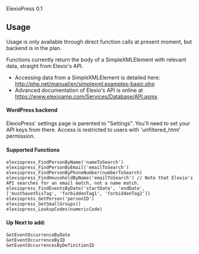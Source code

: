 ElexioPress 0.1

## Usage
Usage is only available through direct function calls at present moment, but backend is in the plan.

Functions currently return the body of a SimpleXMLElement with relevant data, straight from Elexio's API.
- Accessing data from a SimpleXMLElement is detailed here: http://php.net/manual/en/simplexml.examples-basic.php
- Advanced documentation of Elexio's API is online at https://www.elexioamp.com/Services/Database/API.asmx.

#### WordPress backend
ElexioPress' settings page is parented to "Settings". You'll need to set your API keys from there. Access is restricted to users with 'unfiltered_html' permission.

#### Supported Functions
```
elexiopress_FindPersonByName('nameToSearch')
elexiopress_FindPersonByEmail('emailToSearch')
elexiopress_FindPersonByPhoneNumber(numberToSearch)
elexiopress_FindHouseholdByName('emailToSearch') // Note that Elexio's API searches for an email match, not a name match.
elexiopress_FindEventsByDate('startDate', 'endDate', ['musthavethisTag', 'forbiddenTag1', 'forbiddenTag2'])
elexiopress_GetPerson('personID')
elexiopress_GetSmallGroups()
elexiopress_LookupCodes(numericCode)
```

#### Up Next to add:
```
GetEventOccurrenceByDate
GetEventOccurrenceByID
GetEventOccurrencesByDefinitionID
```
